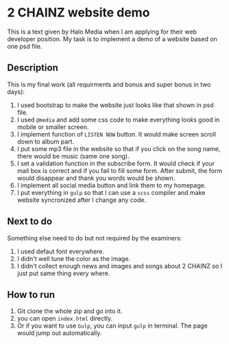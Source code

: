 # 2 CHAINZ website demo
This is a text given by Halo Media when I am applying for their web developer position. My task is to implement a demo of a website based on one psd file.

## Description
This is my final work (all requirments and bonus and super bonus in two days):
1. I used bootstrap to make the website just looks like that shown in psd file.
2. I used `@media` and add some css code to make everything looks good in mobile or smaller screen.
3. I implement function of `LISTEN NOW` button. It would make screen scroll down to album part.
4. I put some mp3 file in the website so that if you click on the song name, there would be music (same one song).
5. I set a validation function in the subscribe form. It would check if your mail box is correct and if you fail to fill some form. After submit, the form would disappear and thank you words would be shown.
6. I implement all social media button and link them to my homepage.
7. I put everything in `gulp` so that I can use a `scss` compiler and make website syncronized after I change any code.

## Next to do
Something else need to do but not required by the examiners:
1. I used defaut font everywhere.
2. I didn't well tune the color as the image.
3. I didn't collect enough news and images and songs about 2 CHAINZ so I just put same thing every where.

## How to run
1. Git clone the whole zip and go into it.
2. you can open `index.html` directly.
3. Or if you want to use `Gulp`, you can input `gulp` in terminal. The page would jump out automatically.